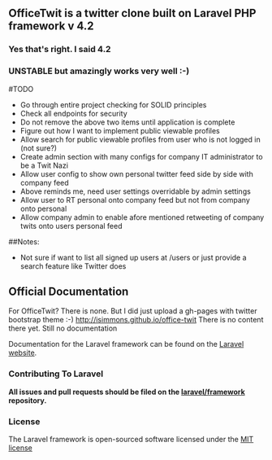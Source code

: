 ## OfficeTwit is a twitter clone built on Laravel PHP framework v 4.2
### Yes that's right. I said 4.2 
### UNSTABLE but amazingly works very well :-)

#TODO
* Go through entire project checking for SOLID principles
* Check all endpoints for security
* Do not remove the above two items until application is complete
* Figure out how I want to implement public viewable profiles
* Allow search for public viewable profiles from user who is not logged in (not sure?)
* Create admin section with many configs for company IT administrator to be a Twit Nazi
* Allow user config to show own personal twitter feed side by side with company feed
* Above reminds me, need user settings overridable by admin settings
* Allow user to RT personal onto company feed but not from company onto personal
* Allow company admin to enable afore mentioned retweeting of company twits onto users personal feed

##Notes:
* Not sure if want to list all signed up users at /users or just provide a search feature like Twitter does


## Official Documentation
For OfficeTwit? There is none. But I did just upload a gh-pages with twitter bootstrap theme :-)
http://isimmons.github.io/office-twit
There is no content there yet. Still no documentation

Documentation for the Laravel framework can be found on the [Laravel website](http://laravel.com/docs).

### Contributing To Laravel

**All issues and pull requests should be filed on the [laravel/framework](http://github.com/laravel/framework) repository.**

### License

The Laravel framework is open-sourced software licensed under the [MIT license](http://opensource.org/licenses/MIT)
